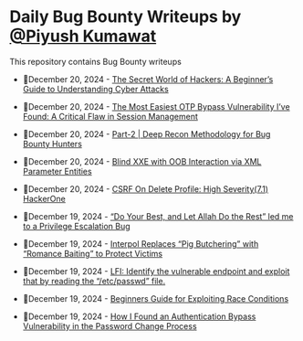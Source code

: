 # Daily Bug Bounty Writeups by [@Piyush Kumawat](https://twitter.com/piyush_supiy) 
This repository contains Bug Bounty writeups

<!-- BLOG-POST-LIST:START -->
 - 💯December 20, 2024 - [The Secret World of Hackers: A Beginner’s Guide to Understanding Cyber Attacks](https://medium.com/@paritoshblogs/the-secret-world-of-hackers-a-beginners-guide-to-understanding-cyber-attacks-81377a0b477e?source=rss------bug_bounty-5) 

 - 💯December 20, 2024 - [The Most Easiest OTP Bypass Vulnerability I’ve Found: A Critical Flaw in Session Management](https://medium.com/@ajay.kumar.695632/the-most-easiest-otp-bypass-vulnerability-ive-found-a-critical-flaw-in-session-management-09b1555dbf9e?source=rss------bug_bounty-5) 

 - 💯December 20, 2024 - [Part-2 | Deep Recon Methodology for Bug Bounty Hunters](https://medium.com/@kumawatabhijeet2002/part-2-deep-recon-methodology-for-bug-bounty-hunters-644077ee41d4?source=rss------bug_bounty-5) 

 - 💯December 20, 2024 - [Blind XXE with OOB Interaction via XML Parameter Entities](https://osintteam.blog/blind-xxe-with-oob-interaction-via-xml-parameter-entities-97244bf2b85e?source=rss------bug_bounty-5) 

 - 💯December 20, 2024 - [CSRF On Delete Profile: High Severity&lpar;7.1&rpar; HackerOne](https://medium.com/@josuofficial327/csrf-on-delete-profile-high-severity-7-1-hackerone-33bdb598ef67?source=rss------bug_bounty-5) 

 - 💯December 19, 2024 - [“Do Your Best, and Let Allah Do the Rest” led me to a Privilege Escalation Bug](https://medium.com/@mrasg/do-your-best-and-let-allah-do-the-rest-leads-me-to-privilege-escalation-bug-60a3c028c802?source=rss------bug_bounty-5) 

 - 💯December 19, 2024 - [Interpol Replaces “Pig Butchering” with “Romance Baiting” to Protect Victims](https://medium.com/@wiretor/interpol-replaces-pig-butchering-with-romance-baiting-to-protect-victims-4c702d62adaa?source=rss------bug_bounty-5) 

 - 💯December 19, 2024 - [LFI: Identify the vulnerable endpoint and exploit that by reading
the “/etc/passwd” file.](https://medium.com/@aburayhan01734_18069/lfi-identify-the-vulnerable-endpoint-and-exploit-that-by-reading-the-etc-passwd-file-a9d0586f85c9?source=rss------bug_bounty-5) 

 - 💯December 19, 2024 - [Beginners Guide for Exploiting Race Conditions](https://bitpanic.medium.com/beginners-guide-for-exploiting-race-conditions-ab73c843b44a?source=rss------bug_bounty-5) 

 - 💯December 19, 2024 - [How I Found an Authentication Bypass Vulnerability in the Password Change Process](https://medium.com/@ajay.kumar.695632/how-i-found-an-authentication-bypass-vulnerability-in-the-password-change-process-160359fae1bc?source=rss------bug_bounty-5) 
<!-- BLOG-POST-LIST:END -->
